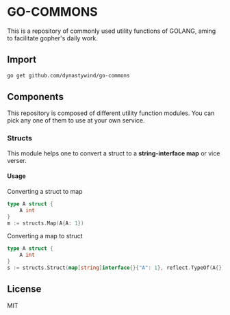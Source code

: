# GO-COMMONS

This is a repository of commonly used utility functions of GOLANG, aming to facilitate gopher's daily work.

## Import

```bash
go get github.com/dynastywind/go-commons
```

## Components

This repository is composed of different utility function modules. You can pick any one of them to use at your own service.

### Structs

This module helps one to convert a struct to a **string-interface map** or vice verser.

#### Usage

Converting a struct to map

```go
type A struct {
    A int
}
m := structs.Map(A{A: 1})
```

Converting a map to struct

```go
type A struct {
    A int
}
s := structs.Struct(map[string]interface{}{"A": 1}, reflect.TypeOf(A{}))
```


## License

MIT
